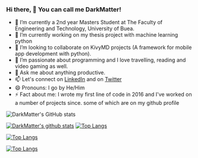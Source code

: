 ### Hi there, 👋 You can call me DarkMatter!

- 🔭 I’m currently a 2nd year Masters Student at The Faculty of Engineering and Technology, University of Buea.
- 🌱 I’m currently working on my thesis project with machine learning python
- 👯 I’m looking to collaborate on KivyMD projects (A framework for mobile app development with python).
- 🤔 I’m passionate about programming and I love travelling, reading and video gaming as well.
- 💬 Ask me about anything productive.
- 📫 Let's connect on [LinkedIn](https://www.linkedin.com/in/nde-lucien-19b033188/) and on [Twitter](https://twitter.com/dark_matter08)
- 😄 Pronouns: I go by He/Him
- ⚡ Fact about me: I wrote my first line of code in 2016 and I've worked on a number of projects since. some of which are on my github profile

![DarkMatter's GitHub stats](https://github-readme-stats.vercel.app/api?username=dark-matter08&show_icons=true&theme=radical)


[![DarkMatter's github stats](https://github-readme-stats.vercel.app/api?username=dark-matter08&show_icons=true&theme=radical)](https://github.com/dark-matter08/github-readme-stats)  [![Top Langs](https://github-readme-stats.vercel.app/api/top-langs/?username=dark-matter08&show_icons=true&theme=radical&layout=compact)](https://github.com/dark-matter08/github-readme-stats)

[![Top Langs](https://github-readme-stats.vercel.app/api/top-langs/?username=anuraghazra)](https://github.com/anuraghazra/github-readme-stats)

[![Top Langs](https://github-readme-stats.vercel.app/api/top-langs/?username=dark-matter08)](https://github.com/dark-matter08/github-readme-stats)


